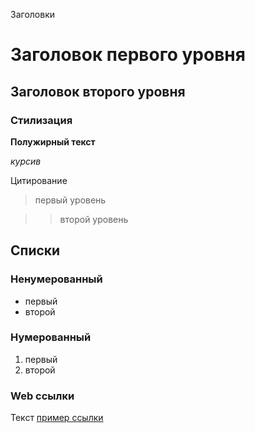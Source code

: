 Заголовки

# Заголовок первого уровня

## Заголовок второго уровня

### Стилизация

**Полужирный текст**

*курсив*


Цитирование

> первый уровень

>> второй уровень

## Списки

### Ненумерованный

* первый
* второй

### Нумерованный

1. первый
2. второй

### Web ссылки

Текст [пример ссылки](http.example.com "Всплывающая подсказка для примера")